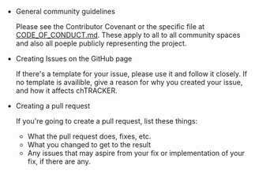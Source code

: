 * General community guidelines

  Please see the Contributor Covenant or the specific file at [CODE_OF_CONDUCT.md](https://github.com/Chasyxx/chtracker/blob/main/CODE_OF_CONDUCT.md).
  These apply to all to all community spaces and also all poeple publicly representing the project.

* Creating Issues on the GitHub page

  If there's a template for your issue, please use it and follow it closely.
  If no template is availible, give a reason for why you created your issue, and how it affects chTRACKER.

* Creating a pull request

  If you're going to create a pull request, list these things:
  * What the pull request does, fixes, etc.
  * What you changed to get to the result
  * Any issues that may aspire from your fix or implementation of your fix, if there are any.  
